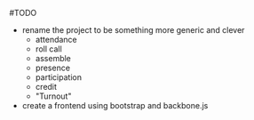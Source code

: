 #TODO
- rename the project to be something more generic and clever
  - attendance
  - roll call
  - assemble
  - presence
  - participation
  - credit
  - "Turnout"
- create a frontend using bootstrap and backbone.js
